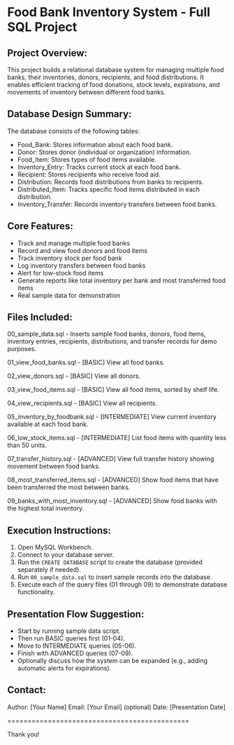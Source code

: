 Food Bank Inventory System - Full SQL Project
=============================================

Project Overview:
-----------------
This project builds a relational database system for managing multiple food banks, their inventories, donors, recipients, and food distributions. 
It enables efficient tracking of food donations, stock levels, expirations, and movements of inventory between different food banks.

Database Design Summary:
-------------------------
The database consists of the following tables:

- Food_Bank: Stores information about each food bank.
- Donor: Stores donor (individual or organization) information.
- Food_Item: Stores types of food items available.
- Inventory_Entry: Tracks current stock at each food bank.
- Recipient: Stores recipients who receive food aid.
- Distribution: Records food distributions from banks to recipients.
- Distributed_Item: Tracks specific food items distributed in each distribution.
- Inventory_Transfer: Records inventory transfers between food banks.

Core Features:
--------------
- Track and manage multiple food banks
- Record and view food donors and food items
- Track inventory stock per food bank
- Log inventory transfers between food banks
- Alert for low-stock food items
- Generate reports like total inventory per bank and most transferred food items
- Real sample data for demonstration

Files Included:
---------------

00_sample_data.sql
    - Inserts sample food banks, donors, food items, inventory entries, recipients, distributions, and transfer records for demo purposes.

01_view_food_banks.sql
    - [BASIC] View all food banks.

02_view_donors.sql
    - [BASIC] View all donors.

03_view_food_items.sql
    - [BASIC] View all food items, sorted by shelf life.

04_view_recipients.sql
    - [BASIC] View all recipients.

05_inventory_by_foodbank.sql
    - [INTERMEDIATE] View current inventory available at each food bank.

06_low_stock_items.sql
    - [INTERMEDIATE] List food items with quantity less than 50 units.

07_transfer_history.sql
    - [ADVANCED] View full transfer history showing movement between food banks.

08_most_transferred_items.sql
    - [ADVANCED] Show food items that have been transferred the most between banks.

09_banks_with_most_inventory.sql
    - [ADVANCED] Show food banks with the highest total inventory.

Execution Instructions:
------------------------
1. Open MySQL Workbench.
2. Connect to your database server.
3. Run the `CREATE DATABASE` script to create the database (provided separately if needed).
4. Run `00_sample_data.sql` to insert sample records into the database.
5. Execute each of the query files (01 through 09) to demonstrate database functionality.

Presentation Flow Suggestion:
------------------------------
- Start by running sample data script.
- Then run BASIC queries first (01-04).
- Move to INTERMEDIATE queries (05-06).
- Finish with ADVANCED queries (07-09).
- Optionally discuss how the system can be expanded (e.g., adding automatic alerts for expirations).

Contact:
--------
Author: [Your Name]
Email: [Your Email] (optional)
Date: [Presentation Date]

=============================================

Thank you!
